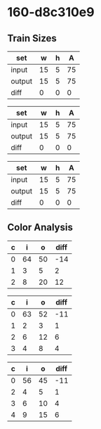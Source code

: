 # 160-d8c310e9
## Train Sizes

|set|w|h|A|
|---|---|---|---|
|input|15|5|75|
|output|15|5|75|
|diff|0|0|0|


|set|w|h|A|
|---|---|---|---|
|input|15|5|75|
|output|15|5|75|
|diff|0|0|0|


|set|w|h|A|
|---|---|---|---|
|input|15|5|75|
|output|15|5|75|
|diff|0|0|0|


## Color Analysis

|c|i|o|diff|
|---|---|---|---|
|0|64|50|-14|
|1|3|5|2|
|2|8|20|12|


|c|i|o|diff|
|---|---|---|---|
|0|63|52|-11|
|1|2|3|1|
|2|6|12|6|
|3|4|8|4|


|c|i|o|diff|
|---|---|---|---|
|0|56|45|-11|
|2|4|5|1|
|3|6|10|4|
|4|9|15|6|

